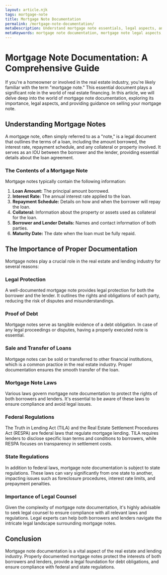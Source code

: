 ```yaml
---
layout: article.njk
tags: mortgage-note
title: Mortgage Note Documentation
permalink: /mortgage-note-documentation/
metaDescription: Understand mortgage note essentials, legal aspects, and selling your mortgage note.
metaKeywords: mortgage note documentation, mortgage note legal aspects, mortgage note laws, mortgage note importance, mortgage note guide, mortgage note examples
---
```


# Mortgage Note Documentation: A Comprehensive Guide

If you're a homeowner or involved in the real estate industry, you're likely familiar with the term "mortgage note." This essential document plays a significant role in the world of real estate financing. In this article, we will delve deep into the world of mortgage note documentation, exploring its importance, legal aspects, and providing guidance on selling your mortgage note.

## Understanding Mortgage Notes

A mortgage note, often simply referred to as a "note," is a legal document that outlines the terms of a loan, including the amount borrowed, the interest rate, repayment schedule, and any collateral or property involved. It serves as an IOU between the borrower and the lender, providing essential details about the loan agreement.

### The Contents of a Mortgage Note

Mortgage notes typically contain the following information:

1. **Loan Amount:** The principal amount borrowed.
2. **Interest Rate:** The annual interest rate applied to the loan.
3. **Repayment Schedule:** Details on how and when the borrower will repay the loan.
4. **Collateral:** Information about the property or assets used as collateral for the loan.
5. **Borrower and Lender Details:** Names and contact information of both parties.
6. **Maturity Date:** The date when the loan must be fully repaid.

## The Importance of Proper Documentation

Mortgage notes play a crucial role in the real estate and lending industry for several reasons:

### Legal Protection

A well-documented mortgage note provides legal protection for both the borrower and the lender. It outlines the rights and obligations of each party, reducing the risk of disputes and misunderstandings.

### Proof of Debt

Mortgage notes serve as tangible evidence of a debt obligation. In case of any legal proceedings or disputes, having a properly executed note is essential.

### Sale and Transfer of Loans

Mortgage notes can be sold or transferred to other financial institutions, which is a common practice in the real estate industry. Proper documentation ensures the smooth transfer of the loan.

### Mortgage Note Laws

Various laws govern mortgage note documentation to protect the rights of both borrowers and lenders. It's essential to be aware of these laws to ensure compliance and avoid legal issues.

### Federal Regulations

The Truth in Lending Act (TILA) and the Real Estate Settlement Procedures Act (RESPA) are federal laws that regulate mortgage lending. TILA requires lenders to disclose specific loan terms and conditions to borrowers, while RESPA focuses on transparency in settlement costs.

### State Regulations

In addition to federal laws, mortgage note documentation is subject to state regulations. These laws can vary significantly from one state to another, impacting issues such as foreclosure procedures, interest rate limits, and prepayment penalties.

### Importance of Legal Counsel

Given the complexity of mortgage note documentation, it's highly advisable to seek legal counsel to ensure compliance with all relevant laws and regulations. Legal experts can help both borrowers and lenders navigate the intricate legal landscape surrounding mortgage notes.

## Conclusion

Mortgage note documentation is a vital aspect of the real estate and lending industry. Properly documented mortgage notes protect the interests of both borrowers and lenders, provide a legal foundation for debt obligations, and ensure compliance with federal and state regulations.
